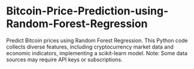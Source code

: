 # Bitcoin-Price-Prediction-using-Random-Forest-Regression
Predict Bitcoin prices using Random Forest Regression. This Python code collects diverse features, including cryptocurrency market data and economic indicators, implementing a scikit-learn model. Note: Some data sources may require API keys or subscriptions.
